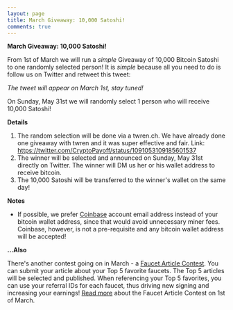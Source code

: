 ```yaml
---
layout: page
title: March Giveaway: 10,000 Satoshi!
comments: true
---
```


**March Giveaway: 10,000 Satoshi!**

From 1st of March we will run a <i>simple</i> Giveaway of 10,000 Bitcoin Satoshi to one randomly selected person! It is <i>simple</i> because all you need to do is follow us on Twitter and retweet this tweet:
<P>
<i>The tweet will appear on March 1st, stay tuned!</i>
</p>
On Sunday, May 31st we will randomly select 1 person who will receive 10,000 Satoshi!

**Details**

1. The random selection will be done via a twren.ch. We have already done one giveaway with twren and it was super effective and fair. Link: <a href="https://twitter.com/CryptoPayoff/status/1091053109185601537" target="_blank">https://twitter.com/CryptoPayoff/status/1091053109185601537</a>
2. The winner will be selected and announced on Sunday, May 31st directly on Twitter. The winner will DM us her or his wallet address to receive bitcoin.
3. The 10,000 Satoshi will be transferred to the winner's wallet on the same day!

**Notes**

- If possible, we prefer <a href="http://bit.ly/www-coinbase" target="_blank">Coinbase</a> account email address instead of your bitcoin wallet address, since that would avoid unnecessary miner fees. Coinbase, however, is not a pre-requisite and any bitcoin wallet address will be accepted!

**...Also**

There's another contest going on in March - a <a href="/march-article-contest.html">Faucet Article Contest</a>. You can submit your article about your Top 5 favorite faucets. The Top 5 articles will be selected and published. When referencing your Top 5 favorites, you can use your referral IDs for each faucet, thus driving new signing and increasing your earnings! <a href="/march-article-contest.html">Read more</a> about the Faucet Article Contest on 1st of March.
